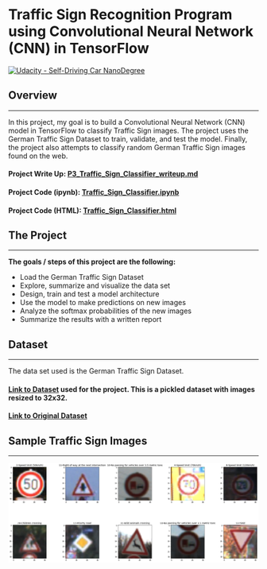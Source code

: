 # Traffic Sign Recognition Program using Convolutional Neural Network (CNN) in TensorFlow
[![Udacity - Self-Driving Car NanoDegree](https://s3.amazonaws.com/udacity-sdc/github/shield-carnd.svg)](http://www.udacity.com/drive)

[//]: # (Image References)
[image_sample]: ./sample_train_images.png "Sample Images"

## Overview
---
In this project, my goal is to build a Convolutional Neural Network (CNN) model in TensorFlow to classify Traffic Sign images. The project uses the German Traffic Sign Dataset to train, validate, and test the model. Finally, the project also attempts to classify random German Traffic Sign images found on the web.

#### **Project Write Up:** [P3_Traffic_Sign_Classifier_writeup.md](./P3_Traffic_Sign_Classifier_writeup.md)
#### **Project Code (ipynb):** [Traffic_Sign_Classifier.ipynb](./Traffic_Sign_Classifier.ipynb)
#### **Project Code (HTML):** [Traffic_Sign_Classifier.html](./Traffic_Sign_Classifier.html)


## The Project
---

**The goals / steps of this project are the following:**
* Load the German Traffic Sign Dataset
* Explore, summarize and visualize the data set
* Design, train and test a model architecture
* Use the model to make predictions on new images
* Analyze the softmax probabilities of the new images
* Summarize the results with a written report

## Dataset
---

The data set used is the German Traffic Sign Dataset.
#### [Link to Dataset](https://s3-us-west-1.amazonaws.com/udacity-selfdrivingcar/traffic-signs-data.zip) used for the project. This is a pickled dataset with images resized to 32x32.
#### [Link to Original Dataset](http://benchmark.ini.rub.de/?section=gtsrb&subsection=dataset)

## Sample Traffic Sign Images
---

![alt text][image_sample]
